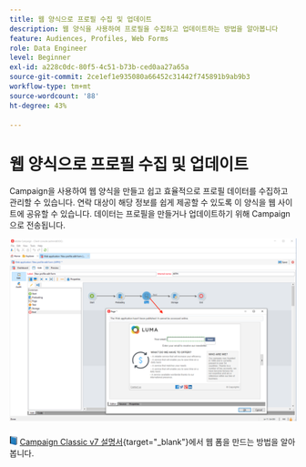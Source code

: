 ```yaml
---
title: 웹 양식으로 프로필 수집 및 업데이트
description: 웹 양식을 사용하여 프로필을 수집하고 업데이트하는 방법을 알아봅니다
feature: Audiences, Profiles, Web Forms
role: Data Engineer
level: Beginner
exl-id: a228c0dc-80f5-4c51-b73b-ced0aa27a65a
source-git-commit: 2ce1ef1e935080a66452c31442f745891b9ab9b3
workflow-type: tm+mt
source-wordcount: '88'
ht-degree: 43%

---
```


# 웹 양식으로 프로필 수집 및 업데이트

Campaign을 사용하여 웹 양식을 만들고 쉽고 효율적으로 프로필 데이터를 수집하고 관리할 수 있습니다. 연락 대상이 해당 정보를 쉽게 제공할 수 있도록 이 양식을 웹 사이트에 공유할 수 있습니다. 데이터는 프로필을 만들거나 업데이트하기 위해 Campaign으로 전송됩니다.

![](assets/web-form-page.png)

![](../assets/do-not-localize/book.png) [Campaign Classic v7 설명서](https://experienceleague.adobe.com/docs/campaign-classic/using/designing-content/web-forms/about-web-forms.html?lang=ko){target="_blank"}에서 웹 폼을 만드는 방법을 알아봅니다.
